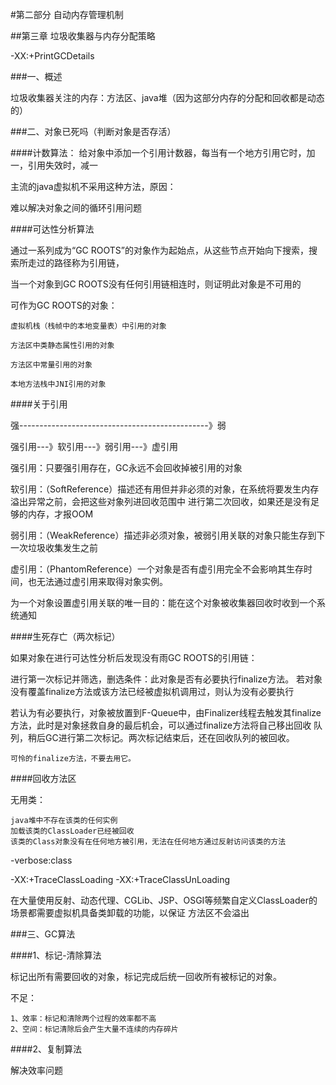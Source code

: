 #第二部分 自动内存管理机制

##第三章 垃圾收集器与内存分配策略

-XX:+PrintGCDetails

###一、概述

垃圾收集器关注的内存：方法区、java堆（因为这部分内存的分配和回收都是动态的）

###二、对象已死吗（判断对象是否存活）

####计数算法：
给对象中添加一个引用计数器，每当有一个地方引用它时，加一，引用失效时，减一

主流的java虚拟机不采用这种方法，原因：

难以解决对象之间的循环引用问题

####可达性分析算法

通过一系列成为“GC ROOTS”的对象作为起始点，从这些节点开始向下搜索，搜索所走过的路径称为引用链，

当一个对象到GC ROOTS没有任何引用链相连时，则证明此对象是不可用的

可作为GC ROOTS的对象：

    虚拟机栈（栈帧中的本地变量表）中引用的对象
    
    方法区中类静态属性引用的对象
    
    方法区中常量引用的对象
    
    本地方法栈中JNI引用的对象
    
####关于引用

强-----------------------------------------------》弱

  强引用---》软引用---》弱引用---》虚引用

强引用：只要强引用存在，GC永远不会回收掉被引用的对象

软引用：（SoftReference）描述还有用但并非必须的对象，在系统将要发生内存溢出异常之前，会把这些对象列进回收范围中
进行第二次回收，如果还是没有足够的内存，才报OOM

弱引用：（WeakReference）描述非必须对象，被弱引用关联的对象只能生存到下一次垃圾收集发生之前

虚引用：（PhantomReference）一个对象是否有虚引用完全不会影响其生存时间，也无法通过虚引用来取得对象实例。

为一个对象设置虚引用关联的唯一目的：能在这个对象被收集器回收时收到一个系统通知

####生死存亡（两次标记）

如果对象在进行可达性分析后发现没有雨GC ROOTS的引用链：

进行第一次标记并筛选，删选条件：此对象是否有必要执行finalize方法。
若对象没有覆盖finalize方法或该方法已经被虚拟机调用过，则认为没有必要执行

若认为有必要执行，对象被放置到F-Queue中，由Finalizer线程去触发其finalize方法，此时是对象拯救自身的最后机会，可以通过finalize方法将自己移出回收
 队列，稍后GC进行第二次标记。两次标记结束后，还在回收队列的被回收。
 
    可怜的finalize方法，不要去用它。
    
####回收方法区

无用类：

    java堆中不存在该类的任何实例
    加载该类的ClassLoader已经被回收
    该类的Class对象没有在任何地方被引用，无法在任何地方通过反射访问该类的方法
    
-verbose:class

-XX:+TraceClassLoading  -XX:+TraceClassUnLoading

在大量使用反射、动态代理、CGLib、JSP、OSGI等频繁自定义ClassLoader的场景都需要虚拟机具备类卸载的功能，以保证
方法区不会溢出

###三、GC算法

####1、标记-清除算法

标记出所有需要回收的对象，标记完成后统一回收所有被标记的对象。

不足：
    
    1、效率：标记和清除两个过程的效率都不高
    2、空间：标记清除后会产生大量不连续的内存碎片
    
####2、复制算法

解决效率问题

